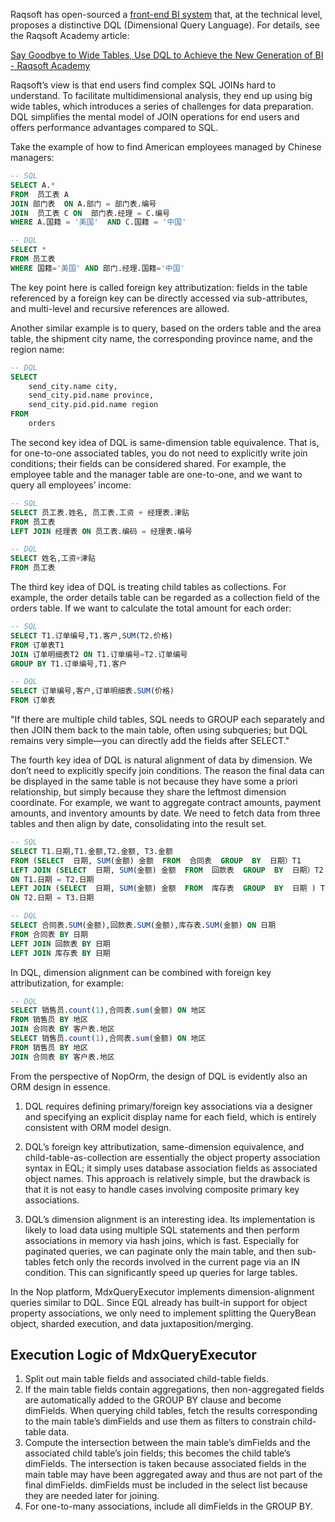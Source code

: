 Raqsoft has open-sourced a [front-end BI system](http://www.raqsoft.com.cn/r/os-bi) that, at the technical level, proposes a distinctive DQL (Dimensional Query Language). For details, see the Raqsoft Academy article:

[Say Goodbye to Wide Tables, Use DQL to Achieve the New Generation of BI - Raqsoft Academy](http://c.raqsoft.com.cn/article/1653901344139?p=1&m=0)

Raqsoft’s view is that end users find complex SQL JOINs hard to understand. To facilitate multidimensional analysis, they end up using big wide tables, which introduces a series of challenges for data preparation. DQL simplifies the mental model of JOIN operations for end users and offers performance advantages compared to SQL.

Take the example of how to find American employees managed by Chinese managers:

```sql
-- SQL
SELECT A.*
FROM  员工表 A
JOIN 部门表  ON A.部门 = 部门表.编号
JOIN  员工表 C ON  部门表.经理 = C.编号
WHERE A.国籍 = '美国'  AND C.国籍 = '中国'

-- DQL
SELECT *
FROM 员工表
WHERE 国籍='美国' AND 部门.经理.国籍='中国'
```

The key point here is called foreign key attributization: fields in the table referenced by a foreign key can be directly accessed via sub-attributes, and multi-level and recursive references are allowed.

Another similar example is to query, based on the orders table and the area table, the shipment city name, the corresponding province name, and the region name:

```sql
-- DQL
SELECT
    send_city.name city,
    send_city.pid.name province,
    send_city.pid.pid.name region
FROM
    orders
```

The second key idea of DQL is same-dimension table equivalence. That is, for one-to-one associated tables, you do not need to explicitly write join conditions; their fields can be considered shared. For example, the employee table and the manager table are one-to-one, and we want to query all employees’ income:

```sql
-- SQL
SELECT 员工表.姓名, 员工表.工资 + 经理表.津贴
FROM 员工表
LEFT JOIN 经理表 ON 员工表.编码 = 经理表.编号

-- DQL
SELECT 姓名,工资+津贴
FROM 员工表
```

The third key idea of DQL is treating child tables as collections. For example, the order details table can be regarded as a collection field of the orders table. If we want to calculate the total amount for each order:

```sql
-- SQL
SELECT T1.订单编号,T1.客户,SUM(T2.价格)
FROM 订单表T1
JOIN 订单明细表T2 ON T1.订单编号=T2.订单编号
GROUP BY T1.订单编号,T1.客户

-- DQL
SELECT 订单编号,客户,订单明细表.SUM(价格)
FROM 订单表
```

"If there are multiple child tables, SQL needs to GROUP each separately and then JOIN them back to the main table, often using subqueries; but DQL remains very simple—you can directly add the fields after SELECT."

The fourth key idea of DQL is natural alignment of data by dimension. We don’t need to explicitly specify join conditions. The reason the final data can be displayed in the same table is not because they have some a priori relationship, but simply because they share the leftmost dimension coordinate. For example, we want to aggregate contract amounts, payment amounts, and inventory amounts by date. We need to fetch data from three tables and then align by date, consolidating into the result set.

```sql
-- SQL
SELECT T1.日期,T1.金额,T2.金额, T3.金额
FROM (SELECT  日期, SUM(金额) 金额  FROM  合同表  GROUP  BY  日期）T1
LEFT JOIN (SELECT  日期, SUM(金额) 金额  FROM  回款表  GROUP  BY  日期）T2
ON T1.日期 = T2.日期
LEFT JOIN (SELECT  日期, SUM(金额) 金额  FROM  库存表  GROUP  BY  日期 ) T3
ON T2.日期 = T3.日期

-- DQL
SELECT 合同表.SUM(金额),回款表.SUM(金额),库存表.SUM(金额) ON 日期
FROM 合同表 BY 日期
LEFT JOIN 回款表 BY 日期
LEFT JOIN 库存表 BY 日期
```

In DQL, dimension alignment can be combined with foreign key attributization, for example:

```sql
-- DQL
SELECT 销售员.count(1),合同表.sum(金额) ON 地区
FROM 销售员 BY 地区
JOIN 合同表 BY 客户表.地区
SELECT 销售员.count(1),合同表.sum(金额) ON 地区
FROM 销售员 BY 地区
JOIN 合同表 BY 客户表.地区
```

From the perspective of NopOrm, the design of DQL is evidently also an ORM design in essence.

1. DQL requires defining primary/foreign key associations via a designer and specifying an explicit display name for each field, which is entirely consistent with ORM model design.

2. DQL’s foreign key attributization, same-dimension equivalence, and child-table-as-collection are essentially the object property association syntax in EQL; it simply uses database association fields as associated object names. This approach is relatively simple, but the drawback is that it is not easy to handle cases involving composite primary key associations.

3. DQL’s dimension alignment is an interesting idea. Its implementation is likely to load data using multiple SQL statements and then perform associations in memory via hash joins, which is fast. Especially for paginated queries, we can paginate only the main table, and then sub-tables fetch only the records involved in the current page via an IN condition. This can significantly speed up queries for large tables.

In the Nop platform, MdxQueryExecutor implements dimension-alignment queries similar to DQL. Since EQL already has built-in support for object property associations, we only need to implement splitting the QueryBean object, sharded execution, and data juxtaposition/merging.

## Execution Logic of MdxQueryExecutor
1. Split out main table fields and associated child-table fields.
2. If the main table fields contain aggregations, then non-aggregated fields are automatically added to the GROUP BY clause and become dimFields. When querying child tables, fetch the results corresponding to the main table’s dimFields and use them as filters to constrain child-table data.
3. Compute the intersection between the main table’s dimFields and the associated child table’s join fields; this becomes the child table’s dimFields. The intersection is taken because associated fields in the main table may have been aggregated away and thus are not part of the final dimFields. dimFields must be included in the select list because they are needed later for joining.
4. For one-to-many associations, include all dimFields in the GROUP BY.
<!-- SOURCE_MD5:4a4c0772808ae9c9e9eb2cc4842ee3d8-->
